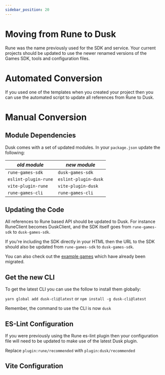 ```yaml
---
sidebar_position: 20
---
```


# Moving from Rune to Dusk

Rune was the name previously used for the SDK and service. Your current projects should be updated to use the newer renamed versions of the Games SDK, tools and configuration files.  

# Automated Conversion

If you used one of the templates when you created your project then you can use the automated script to update all references 
from Rune to Dusk.

# Manual Conversion

## Module Dependencies

Dusk comes with a set of updated modules. In your `package.json` update the following:

| *old module*         | *new module*         |
|----------------------|----------------------|
| `rune-games-sdk`     | `dusk-games-sdk`     |
| `eslint-plugin-rune` | `eslint-plugin-dusk` |
| `vite-plugin-rune`   | `vite-plugin-dusk`   |
| `rune-games-cli`     | `rune-games-cli`     |

## Updating the Code

All references to Rune based API should be updated to Dusk. For instance RuneClient becomes DuskClient, and the SDK itself
goes from `rune-games-sdk` to `dusk-games-sdk`.

If you're including the SDK directly in your HTML then the URL to the SDK should also be updated from `rune-games-sdk` to 
`dusk-games-sdk`.

You can also check out the [example games](/docs/examples) which have already been migrated.

## Get the new CLI

To get the latest CLI you can use the follow to install them globally:

`yarn global add dusk-cli@latest` or `npm install -g dusk-cli@latest`

Remember, the command to use the CLI is now `dusk`

## ES-Lint Configuration

If you were previously using the Rune es-lint plugin then your configuration file will need
to be updated to make use of the latest Dusk plugin.

Replace `plugin:rune/recommended` with `plugin:dusk/recommended`

## Vite Configuration

